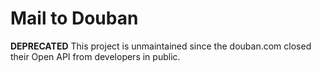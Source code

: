 Mail to Douban
==============

**DEPRECATED** This project is unmaintained since the douban.com closed their
Open API from developers in public.
